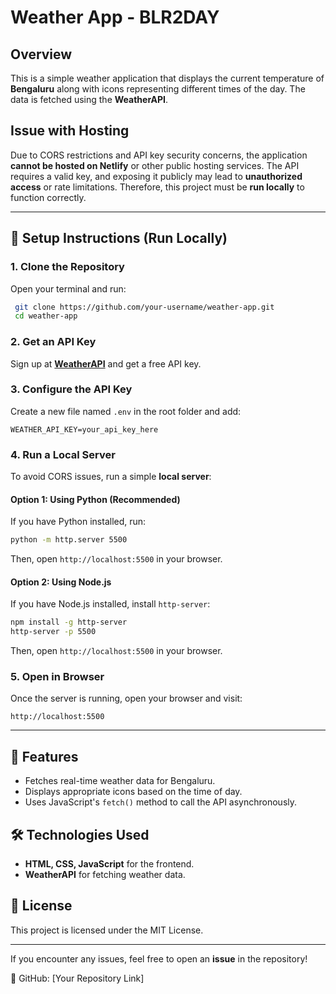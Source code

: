 # Weather App - BLR2DAY

## Overview
This is a simple weather application that displays the current temperature of **Bengaluru** along with icons representing different times of the day. The data is fetched using the **WeatherAPI**.

## Issue with Hosting
Due to CORS restrictions and API key security concerns, the application **cannot be hosted on Netlify** or other public hosting services. The API requires a valid key, and exposing it publicly may lead to **unauthorized access** or rate limitations. Therefore, this project must be **run locally** to function correctly.

---

## 🚀 Setup Instructions (Run Locally)

### **1. Clone the Repository**
Open your terminal and run:
```bash
 git clone https://github.com/your-username/weather-app.git
 cd weather-app
```

### **2. Get an API Key**
Sign up at **[WeatherAPI](https://www.weatherapi.com/)** and get a free API key.

### **3. Configure the API Key**
Create a new file named `.env` in the root folder and add:
```env
WEATHER_API_KEY=your_api_key_here
```

### **4. Run a Local Server**
To avoid CORS issues, run a simple **local server**:

#### **Option 1: Using Python (Recommended)**
If you have Python installed, run:
```bash
python -m http.server 5500
```
Then, open `http://localhost:5500` in your browser.

#### **Option 2: Using Node.js**
If you have Node.js installed, install `http-server`:
```bash
npm install -g http-server
http-server -p 5500
```
Then, open `http://localhost:5500` in your browser.

### **5. Open in Browser**
Once the server is running, open your browser and visit:
```
http://localhost:5500
```

---

## 📌 Features
- Fetches real-time weather data for Bengaluru.
- Displays appropriate icons based on the time of day.
- Uses JavaScript's `fetch()` method to call the API asynchronously.

## 🛠️ Technologies Used
- **HTML, CSS, JavaScript** for the frontend.
- **WeatherAPI** for fetching weather data.

## 📜 License
This project is licensed under the MIT License.

---

If you encounter any issues, feel free to open an **issue** in the repository!

🔗 GitHub: [Your Repository Link]

